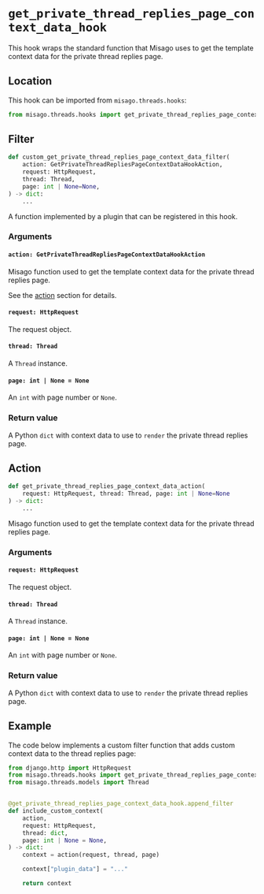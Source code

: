 # `get_private_thread_replies_page_context_data_hook`

This hook wraps the standard function that Misago uses to get the template context data for the private thread replies page.


## Location

This hook can be imported from `misago.threads.hooks`:

```python
from misago.threads.hooks import get_private_thread_replies_page_context_data_hook
```


## Filter

```python
def custom_get_private_thread_replies_page_context_data_filter(
    action: GetPrivateThreadRepliesPageContextDataHookAction,
    request: HttpRequest,
    thread: Thread,
    page: int | None=None,
) -> dict:
    ...
```

A function implemented by a plugin that can be registered in this hook.


### Arguments

#### `action: GetPrivateThreadRepliesPageContextDataHookAction`

Misago function used to get the template context data for the private thread replies page.

See the [action](#action) section for details.


#### `request: HttpRequest`

The request object.


#### `thread: Thread`

A `Thread` instance.


#### `page: int | None = None`

An `int` with page number or `None`.


### Return value

A Python `dict` with context data to use to `render` the private thread replies page.


## Action

```python
def get_private_thread_replies_page_context_data_action(
    request: HttpRequest, thread: Thread, page: int | None=None
) -> dict:
    ...
```

Misago function used to get the template context data for the private thread replies page.


### Arguments

#### `request: HttpRequest`

The request object.


#### `thread: Thread`

A `Thread` instance.


#### `page: int | None = None`

An `int` with page number or `None`.


### Return value

A Python `dict` with context data to use to `render` the private thread replies page.


## Example

The code below implements a custom filter function that adds custom context data to the thread replies page:

```python
from django.http import HttpRequest
from misago.threads.hooks import get_private_thread_replies_page_context_data_hook
from misago.threads.models import Thread


@get_private_thread_replies_page_context_data_hook.append_filter
def include_custom_context(
    action,
    request: HttpRequest,
    thread: dict,
    page: int | None = None,
) -> dict:
    context = action(request, thread, page)

    context["plugin_data"] = "..."

    return context
```